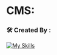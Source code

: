 # CMS:
### :hammer_and_wrench: Created By  :

[![My Skills](https://skillicons.dev/icons?i=html,css,bootstrap,js,typescript,docker,&theme=dark)](https://skillicons.dev)
